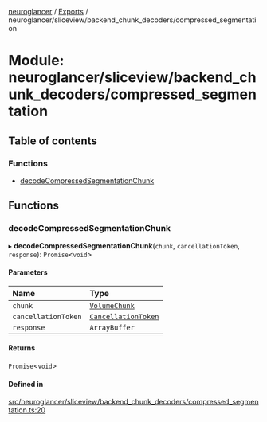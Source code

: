 [neuroglancer](../README.md) / [Exports](../modules.md) / neuroglancer/sliceview/backend\_chunk\_decoders/compressed\_segmentation

# Module: neuroglancer/sliceview/backend\_chunk\_decoders/compressed\_segmentation

## Table of contents

### Functions

- [decodeCompressedSegmentationChunk](neuroglancer_sliceview_backend_chunk_decoders_compressed_segmentation.md#decodecompressedsegmentationchunk)

## Functions

### decodeCompressedSegmentationChunk

▸ **decodeCompressedSegmentationChunk**(`chunk`, `cancellationToken`, `response`): `Promise`<`void`\>

#### Parameters

| Name | Type |
| :------ | :------ |
| `chunk` | [`VolumeChunk`](../classes/neuroglancer_sliceview_volume_backend.VolumeChunk.md) |
| `cancellationToken` | [`CancellationToken`](../interfaces/neuroglancer_util_cancellation.CancellationToken.md) |
| `response` | `ArrayBuffer` |

#### Returns

`Promise`<`void`\>

#### Defined in

[src/neuroglancer/sliceview/backend_chunk_decoders/compressed_segmentation.ts:20](https://github.com/ActiveBrainAtlas2/neuroglancer/blob/91617476/src/neuroglancer/sliceview/backend_chunk_decoders/compressed_segmentation.ts#L20)
